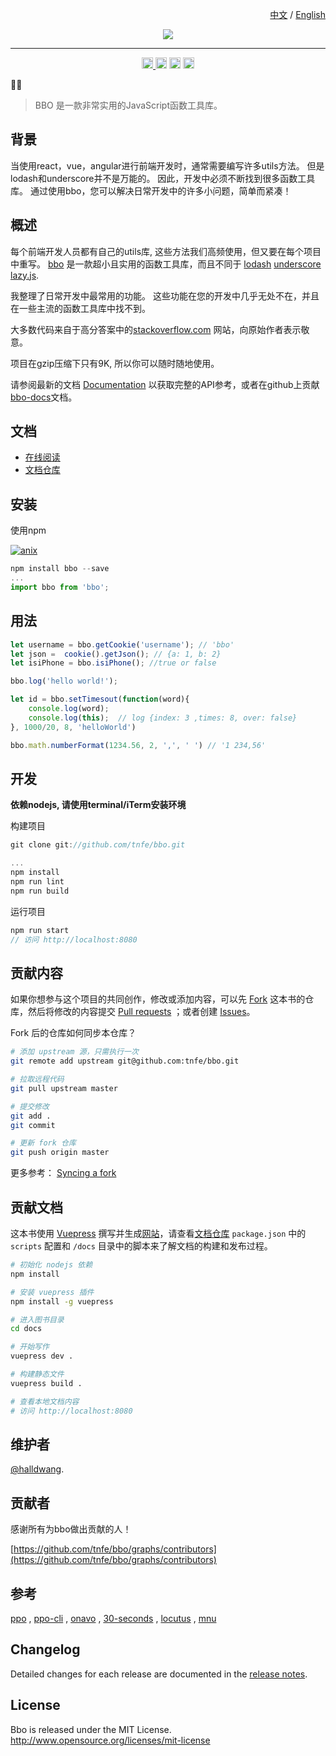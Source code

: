 <p align="right"><a href="https://github.com/Tnfe/bbo">中文</a> / <a href="https://github.com/tnfe/bbo/blob/master/README_EN.md">English</a></p>

<div align="center"><img src="https://raw.githubusercontent.com/Tnfe/bbo/master/docs/bbo.png"/></div>

---

<div align="center">
  <a href='https://www.npmjs.com/package/bbo'>
    <img src='https://img.shields.io/npm/v/bbo.svg' alt='npm version' height='18'>
  </a>

  <img src='https://img.shields.io/bundlephobia/minzip/bbo.svg?label=gzip%20size' alt='gzip size' height='18'>

  <img src='https://img.shields.io/npm/dm/bbo.svg?label=npm%20downloads' alt='monthly npm installs' height='18'>

  <img src='https://img.shields.io/badge/license-MIT-blue.svg' alt='license' height='18'>
</div>

🐝🐜

> BBO 是一款非常实用的JavaScript函数工具库。

## 背景

当使用react，vue，angular进行前端开发时，通常需要编写许多utils方法。 但是lodash和underscore并不是万能的。 因此，开发中必须不断找到很多函数工具库。 通过使用bbo，您可以解决日常开发中的许多小问题，简单而紧凑！

## 概述

每个前端开发人员都有自己的utils库, 这些方法我们高频使用，但又要在每个项目中重写。 [bbo](https://github.com/tnfe/bbo.git) 是一款超小且实用的函数工具库，而且不同于 [lodash](https://github.com/lodash/lodash) [underscore](https://github.com/jashkenas/underscore) [lazy.js](https://github.com/dtao/lazy.js).

我整理了日常开发中最常用的功能。 这些功能在您的开发中几乎无处不在，并且在一些主流的函数工具库中找不到。

大多数代码来自于高分答案中的[stackoverflow.com](https://stackoverflow.com/) 网站，向原始作者表示敬意。

项目在gzip压缩下只有9K, 所以你可以随时随地使用。

请参阅最新的文档 [Documentation](https://github.ahthw.com/bbo/) 以获取完整的API参考，或者在github上贡献[bbo-docs](https://github.com/halldwang/bbo-docs.git)文档。

## 文档

- [在线阅读](https://github.ahthw.com/bbo)
- [文档仓库](https://github.com/halldwang/bbo-docs.git)

## 安装

使用npm

[![anix](https://nodei.co/npm/bbo.png)](https://npmjs.org/package/bbo)

```JavaScript
npm install bbo --save
...
import bbo from 'bbo';
```

## 用法

```JavaScript
let username = bbo.getCookie('username'); // 'bbo'
let json =  cookie().getJson(); // {a: 1, b: 2}
let isiPhone = bbo.isiPhone(); //true or false

bbo.log('hello world!');

let id = bbo.setTimesout(function(word){
    console.log(word);
    console.log(this);  // log {index: 3 ,times: 8, over: false}
}, 1000/20, 8, 'helloWorld')

bbo.math.numberFormat(1234.56, 2, ',', ' ') // '1 234,56'
```

## 开发

**依赖nodejs, 请使用terminal/iTerm安装环境**

构建项目

```JavaScript
git clone git://github.com/tnfe/bbo.git

...
npm install
npm run lint
npm run build
```

运行项目

```JavaScript
npm run start
// 访问 http://localhost:8080
```

## 贡献内容

如果你想参与这个项目的共同创作，修改或添加内容，可以先 [Fork](https://github.com/tnfe/bbo) 这本书的仓库，然后将修改的内容提交 [Pull requests](https://github.com/tnfe/bbo/pulls) ；或者创建 [Issues](https://github.com/tnfe/bbo/issues)。

Fork 后的仓库如何同步本仓库？

```bash
# 添加 upstream 源，只需执行一次
git remote add upstream git@github.com:tnfe/bbo.git

# 拉取远程代码
git pull upstream master

# 提交修改
git add .
git commit

# 更新 fork 仓库
git push origin master
```

更多参考： [Syncing a fork](https://help.github.com/articles/syncing-a-fork/)

## 贡献文档

这本书使用 [Vuepress](https://vuepress.vuejs.org/zh/) 撰写并生成[网站](https://github.ahthw.com/bbo/)，请查看[文档仓库](https://github.com/halldwang/bbo-docs.git) `package.json` 中的 `scripts` 配置和 `/docs` 目录中的脚本来了解文档的构建和发布过程。

```bash
# 初始化 nodejs 依赖
npm install

# 安装 vuepress 插件
npm install -g vuepress

# 进入图书目录
cd docs

# 开始写作
vuepress dev .

# 构建静态文件
vuepress build .

# 查看本地文档内容
# 访问 http://localhost:8080

```

## 维护者

[@halldwang](https://github.com/halldwang).

## 贡献者

感谢所有为bbo做出贡献的人！

[https://github.com/tnfe/bbo/graphs/contributors](https://github.com/tnfe/bbo/graphs/contributors)

## 参考

[ppo](https://github.com/a-jie/ppo) , [ppo-cli](https://github.com/halldwang/ppo-cli) , [onavo](https://github.com/halldwang/onavo/tree/master) , [30-seconds](https://github.com/30-seconds) , [locutus](https://locutus.io/) , [mnu](https://github.com/ihtml5/mnu.git)

## Changelog

Detailed changes for each release are documented in the [release notes](https://github.com/tnfe/bbo/releases).

## License

Bbo is released under the MIT License. http://www.opensource.org/licenses/mit-license
